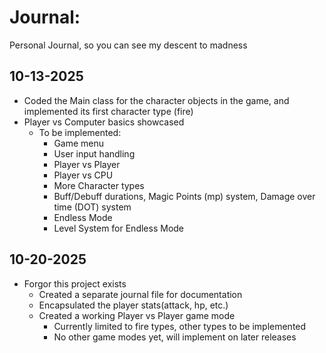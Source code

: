 # Journal:
Personal Journal, so you can see my descent to madness

## 10-13-2025
- Coded the Main class for the character objects in the game, and implemented its first character type (fire)
- Player vs Computer basics showcased
    - To be implemented:
        - Game menu
        - User input handling
        - Player vs Player
        - Player vs CPU
        - More Character types
        - Buff/Debuff durations, Magic Points (mp) system, Damage over time (DOT) system
        - Endless Mode
        - Level System for Endless Mode

## 10-20-2025
- Forgor this project exists
    - Created a separate journal file for documentation
    - Encapsulated the player stats(attack, hp, etc.)
    - Created a working Player vs Player game mode
        - Currently limited to fire types, other types to be implemented
        - No other game modes yet, will implement on later releases